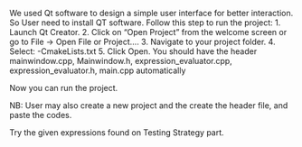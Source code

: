 We used Qt software to design a simple user interface for better interaction. So User need to install QT software. Follow this step to run the project:
    1. Launch Qt Creator.
    2. Click on “Open Project” from the welcome screen or go to File → Open File or Project….
    3. Navigate to your project folder.
    4. Select: -CmakeLists.txt
    5. Click Open.
You should have the header mainwindow.cpp, Mainwindow.h, expression_evaluator.cpp, expression_evaluator.h, main.cpp automatically

Now you can run the project.

NB: User may also create a new project and the create the header file, and paste the codes.


Try the given expressions found on Testing Strategy part.
